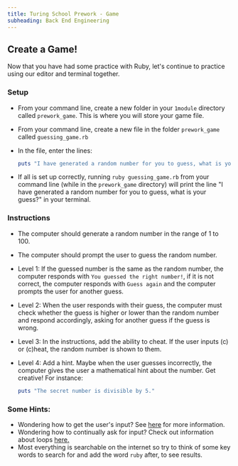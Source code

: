 ```yaml
---
title: Turing School Prework - Game
subheading: Back End Engineering
---
```


## Create a Game!

Now that you have had some practice with Ruby, let's continue to practice using our editor and terminal together.

### Setup

-   From your command line, create a new folder in your `1module` directory called `prework_game`. This is where you will store your game file.
-   From your command line, create a new file in the folder `prework_game` called `guessing_game.rb`
-   In the file, enter the lines:

    ```ruby
    puts "I have generated a random number for you to guess, what is your guess?"
    ```

-   If all is set up correctly, running `ruby guessing_game.rb` from your command line (while in the `prework_game` directory) will print the line "I have generated a random number for you to guess, what is your guess?" in your terminal.

### Instructions

-   The computer should generate a random number in the range of 1 to 100.
-   The computer should prompt the user to guess the random number.
-   Level 1: If the guessed number is the same as the random number, the computer responds with `You guessed the right number!`, if it is not correct, the computer responds with `Guess again` and the computer prompts the user for another guess.
-   Level 2: When the user responds with their guess, the computer must check whether the guess is higher or lower than the random number and respond accordingly, asking for another guess if the guess is wrong.
-   Level 3: In the instructions, add the ability to cheat. If the user inputs (c) or (c)heat, the random number is shown to them.
-   Level 4: Add a hint. Maybe when the user guesses incorrectly, the computer gives the user a mathematical hint about the number. Get creative! For instance:

    ```ruby
    puts "The secret number is divisible by 5."
    ```

### Some Hints:

-   Wondering how to get the user's input? See <a href='https://learnrubythehardway.org/book/ex11.html' target='blank'>here</a> for more information.
-   Wondering how to continually ask for input? Check out information about loops <a href='https://www.tutorialspoint.com/ruby/ruby_loops.htm' target='blank'>here.</a>
-   Most everything is searchable on the internet so try to think of some key words to search for and add the word `ruby` after, to see results.
